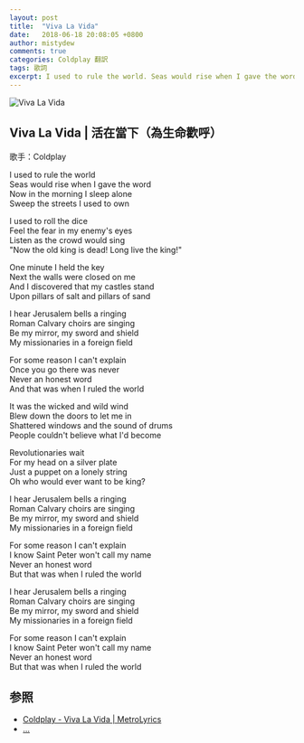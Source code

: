 ```yaml
---
layout: post
title:  "Viva La Vida"
date:   2018-06-18 20:08:05 +0800
author: mistydew
comments: true
categories: Coldplay 翻訳
tags: 歌詞
excerpt: I used to rule the world. Seas would rise when I gave the word. Now in the morning I sleep alone. Sweep the streets I used to own.
---
```

![Viva La Vida](https://raw.githubusercontent.com/mistydew/audio/master/cover/Viva%20La%20Vida.jpg)

## Viva La Vida | 活在當下（為生命歡呼）

歌手：Coldplay

I used to rule the world<br>
Seas would rise when I gave the word<br>
Now in the morning I sleep alone<br>
Sweep the streets I used to own

I used to roll the dice<br>
Feel the fear in my enemy's eyes<br>
Listen as the crowd would sing<br>
"Now the old king is dead! Long live the king!"

One minute I held the key<br>
Next the walls were closed on me<br>
And I discovered that my castles stand<br>
Upon pillars of salt and pillars of sand

I hear Jerusalem bells a ringing<br>
Roman Calvary choirs are singing<br>
Be my mirror, my sword and shield<br>
My missionaries in a foreign field

For some reason I can't explain<br>
Once you go there was never<br>
Never an honest word<br>
And that was when I ruled the world

It was the wicked and wild wind<br>
Blew down the doors to let me in<br>
Shattered windows and the sound of drums<br>
People couldn't believe what I'd become

Revolutionaries wait<br>
For my head on a silver plate<br>
Just a puppet on a lonely string<br>
Oh who would ever want to be king?

I hear Jerusalem bells a ringing<br>
Roman Calvary choirs are singing<br>
Be my mirror, my sword and shield<br>
My missionaries in a foreign field

For some reason I can't explain<br>
I know Saint Peter won't call my name<br>
Never an honest word<br>
But that was when I ruled the world

I hear Jerusalem bells a ringing<br>
Roman Calvary choirs are singing<br>
Be my mirror, my sword and shield<br>
My missionaries in a foreign field

For some reason I can't explain<br>
I know Saint Peter won't call my name<br>
Never an honest word<br>
But that was when I ruled the world

## 参照
* [Coldplay - Viva La Vida \| MetroLyrics](http://www.metrolyrics.com/viva-la-vida-lyrics-coldplay.html)
* [...](https://github.com/mistydew)
